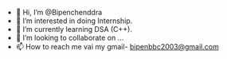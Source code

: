 - 👋 Hi, I’m @Bipenchenddra
- 👀 I’m interested in doing Internship.
- 🌱 I’m currently learning DSA (C++).
- 💞️ I’m looking to collaborate on ...
- 📫 How to reach me vai my gmail- bipenbbc2003@gmail.com

<!---
Bipenchenddra/Bipenchenddra is a ✨ special ✨ repository because its `README.md` (this file) appears on your GitHub profile.
You can click the Preview link to take a look at your changes.
--->
